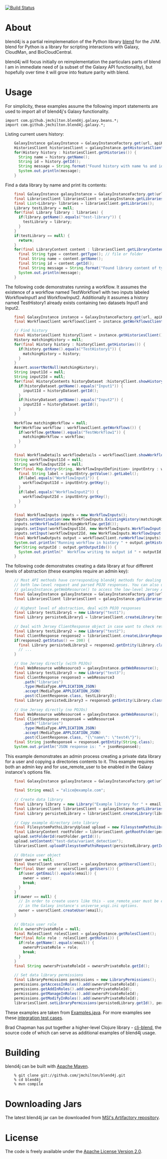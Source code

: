 [![Build Status](https://travis-ci.org/jmchilton/blend4j.png?branch=master)](https://travis-ci.org/jmchilton/blend4j)

# About

blend4j is a partial reimplemenation of the Python library [blend][1]
for the JVM. blend for Python is a library for scripting interactions
with Galaxy, CloudMan, and BioCloudCentral. 

blend4j will focus initially on reimplementation the particulars parts
of blend I am in immediate need of (a subset of the Galaxy API
functionality), but hopefully over time it will grow into feature
parity with blend.

[1]: https://github.com/afgane/blend

# Usage

For simplicity, these examples assume the following import statements are used to import all of blend4j's Galaxy functionality.

    import com.github.jmchilton.blend4j.galaxy.beans.*;
    import com.github.jmchilton.blend4j.galaxy.*;

Listing current users history:

```java
    GalaxyInstance galaxyInstance = GalaxyInstanceFactory.get(url, apiKey);
    HistoriesClient historiesClient = galaxyInstance.getHistoriesClient();
    for(History history : historiesClient.getHistories()) {
      String name = history.getName();
      String id = history.getId();
      String message = String.format("Found history with name %s and id %s", name, id);
      System.out.println(message);
    }
```

Find a data library by name and print its contents:

```java
    final GalaxyInstance galaxyInstance = GalaxyInstanceFactory.get(url, apiKey);
    final LibrariesClient librariesClient = galaxyInstance.getLibrariesClient();
    final List<Library> libraries = librariesClient.getLibraries();
    Library testLibrary = null;
    for(final Library library : libraries) {
      if(library.getName().equals("test-library")) {
        testLibrary = library;
      }
    }
    if(testLibrary == null) {
      return;
    }
    for(final LibraryContent content : librariesClient.getLibraryContents(testLibrary.getId())) {
      final String type = content.getType(); // file or folder
      final String name = content.getName();
      final String id = content.getId();
      final String message = String.format("Found library content of type %s with name %s and id %s", type, name, id);
      System.out.println(message);
    }
```

The following code demonstrates running a workflow. It assumes the existence of
a workflow named TestWorkflow1 with two inputs labeled WorkflowInput1 and 
WorkflowInput2. Additionally it assumes a history named TestHistory1 already
exists containing two datasets Input1 and Input2.

```java
    final GalaxyInstance instance = GalaxyInstanceFactory.get(url, apiKey);
    final WorkflowsClient workflowsClient = instance.getWorkflowsClient();

    // Find history
    final HistoriesClient historyClient = instance.getHistoriesClient();
    History matchingHistory = null;
    for(final History history : historyClient.getHistories()) {
      if(history.getName().equals("TestHistory1")) {
        matchingHistory = history;
      }
    }
    Assert.assertNotNull(matchingHistory);
    String input1Id = null;
    String input2Id = null;
    for(final HistoryContents historyDataset :historyClient.showHistoryContents(matchingHistory.getId())) {
      if(historyDataset.getName().equals("Input1")) {
        input1Id = historyDataset.getId();
      }
      if(historyDataset.getName().equals("Input2")) {
        input2Id = historyDataset.getId();
      }
    }
    
    Workflow matchingWorkflow = null;
    for(Workflow workflow : workflowsClient.getWorkflows()) {
      if(workflow.getName().equals("TestWorkflow1")) {
        matchingWorkflow = workflow;
      }
    }

    final WorkflowDetails workflowDetails = workflowsClient.showWorkflow(matchingWorkflow.getId());
    String workflowInput1Id = null;
    String workflowInput2Id = null;
    for(final Map.Entry<String, WorkflowInputDefinition> inputEntry : workflowDetails.getInputs().entrySet()) {
      final String label = inputEntry.getValue().getLabel();
      if(label.equals("WorkflowInput1")) {
        workflowInput1Id = inputEntry.getKey();
      }
      if(label.equals("WorkflowInput2")) {
        workflowInput2Id = inputEntry.getKey();
      }
    }

    final WorkflowInputs inputs = new WorkflowInputs();
    inputs.setDestination(new WorkflowInputs.ExistingHistory(matchingHistory.getId()));
    inputs.setWorkflowId(matchingWorkflow.getId());
    inputs.setInput(workflowInput1Id, new WorkflowInputs.WorkflowInput(input1Id, WorkflowInputs.InputSourceType.HDA));
    inputs.setInput(workflowInput2Id, new WorkflowInputs.WorkflowInput(input2Id, WorkflowInputs.InputSourceType.HDA));
    final WorkflowOutputs output = workflowsClient.runWorkflow(inputs);    
    System.out.println("Running workflow in history " + output.getHistoryId());
    for(String outputId : output.getOutputIds()) {
      System.out.println("  Workflow writing to output id " + outputId);
    }
```

The following code demonstrates creating a data library at four different levels of abstraction (these examples require an admin key):

```java
    // Most API methods have corresponding blend4j methods for dealing with 
    // both low-level request and parsed POJO responses. You can also use the method
    // galaxyInstance.getWebResource() to access the low-level Jersey APIs directly.
    final GalaxyInstance galaxyInstance = GalaxyInstanceFactory.get(url, apiKey);
    final LibrariesClient librariesClient = galaxyInstance.getLibrariesClient(); 
    
    // Highest level of abstraction, deal with POJO responses
    final Library testLibrary1 = new Library("test1");
    final Library persistedLibrary1 = librariesClient.createLibrary(testLibrary1);
    
    // Deal with Jersey ClientResponse object in case want to check return status, etc...
    final Library testLibrary2 = new Library("test2");
    final ClientResponse response2 = librariesClient.createLibraryRequest(testLibrary2);
    if(response2.getStatus() == 200) {
      final Library persistedLibrary2 = response2.getEntity(Library.class);	
      // ...
    }
    
    // Use Jersey directly (with POJOs)
    final WebResource webResource3 = galaxyInstance.getWebResource();
    final Library testLibrary3 = new Library("test3");
    final ClientResponse response3 = webResource3
        .path("libraries")
        .type(MediaType.APPLICATION_JSON)
        .accept(MediaType.APPLICATION_JSON)
        .post(ClientResponse.class, testLibrary3);
    final Library persistedLibrary3 = response3.getEntity(Library.class);
    
    // Use Jersey directly (no POJOs)
    final WebResource webResource4 = galaxyInstance.getWebResource();
    final ClientResponse response4 = webResource4
        .path("libraries")
        .type(MediaType.APPLICATION_JSON)
        .accept(MediaType.APPLICATION_JSON)
        .post(ClientResponse.class, "{\"name\": \"test4\"}");
    final String jsonResponse4 = response4.getEntity(String.class);
    System.out.println("JSON response is: " + jsonResponse4);
```

This example demonstrates an admin process creating a private data library for a user and copying a directories contents to it. This example requires both an admin key and for use_remote_user to be enabled in the Galaxy instance's options file.

```java
    final GalaxyInstance galaxyInstance = GalaxyInstanceFactory.get(url, apiKey);
    
    final String email = "alice@example.com";
    
    // Create data library
    final Library library = new Library("Example library for " + email);
    final LibrariesClient librariesClient = galaxyInstance.getLibrariesClient();
    final Library persistedLibrary = librariesClient.createLibrary(library);
    
    // Copy example directory into library
    final FilesystemPathsLibraryUpload upload = new FilesystemPathsLibraryUpload();
    final LibraryContent rootFolder = librariesClient.getRootFolder(persistedLibrary.getId());
    upload.setFolderId(rootFolder.getId());
    upload.setContent("test-data/variant_detection");
    librariesClient.uploadFilesystemPathsRequest(persistedLibrary.getId(), upload);
    
    // Obtain user object
    User owner = null;
    final UsersClient usersClient = galaxyInstance.getUsersClient();
    for(final User user : usersClient.getUsers()) {
      if(user.getEmail().equals(email)) {
        owner = user;
        break;
      }
    }
    if(owner == null) {
      // In order to create users like this - use_remote_user must be enabled
      // in the Galaxy instance's universe_wsgi.ini options.
      owner = usersClient.createUser(email);
    }
    
    // Obtain user role
    Role ownersPrivateRole = null;
    final RolesClient rolesClient = galaxyInstance.getRolesClient();
    for(final Role role : rolesClient.getRoles()) {
      if(role.getName().equals(email)) {
        ownersPrivateRole = role;
        break;
      }
    }
    final String ownersPrivateRoleId = ownersPrivateRole.getId(); 
    
    // Set data library permissions
    final LibraryPermissions permissions = new LibraryPermissions();
    permissions.getAccessInRoles().add(ownersPrivateRoleId);
    permissions.getAddInRoles().add(ownersPrivateRoleId);
    permissions.getManageInRoles().add(ownersPrivateRoleId);
    permissions.getModifyInRoles().add(ownersPrivateRoleId);
    librariesClient.setLibraryPermissions(persistedLibrary.getId(), permissions);
```

These examples are taken from [Examples.java][u0]. For more examples see these [integration test cases][u1].

Brad Chapman has put together a higher-level Clojure library - [clj-blend][u2], the
source code of which can serve as additional examples of blend4j
usage.


[u0]: https://github.com/jmchilton/blend4j/blob/master/src/test/java/com/github/jmchilton/blend4j/galaxy/Examples.java
[u1]: https://github.com/jmchilton/blend4j/blob/master/src/test/java/com/github/jmchilton/blend4j/galaxy/IntegrationTest.java
[u2]: https://github.com/chapmanb/clj-blend.git

# Building

blend4j can be built with [Apache Maven][b1].

        % git clone git://github.com/jmchilton/blend4j.git
        % cd blend4j
        % mvn compile

[b1]: http://maven.apache.org/

# Downloading Jars

The latest blend4j jar can be downloaded from [MSI's Artifactory repository][d0].

[d0]: http://artifactory.msi.umn.edu/simple/libs-snapshot-local/com/github/jmchilton/blend4j/blend4j/0.1-SNAPSHOT/

# License

The code is freely available under the [Apache License Version 2.0][l1].

[l1]: http://www.apache.org/licenses/LICENSE-2.0.html

